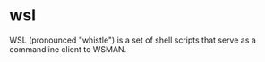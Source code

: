 # wsl
WSL (pronounced "whistle") is a set of shell scripts that serve as a commandline client to WSMAN.
